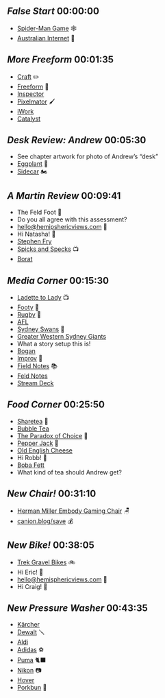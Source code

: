 ## _False Start_ 00:00:00
- [Spider-Man Game](https://en.wikipedia.org/wiki/Spider-Man_%282018_video_game%29) 🕸️
- [Australian Internet](https://www.speedtest.net/global-index/australia#market-analysis) 🐌

## _More Freeform_ 00:01:35
- [Craft](https://www.craft.do/) ✏️
- [Freeform](https://support.apple.com/guide/freeform/welcome/mac) 🧠
- [Inspector](https://osxdaily.com/2010/01/04/access-the-file-inspector-with-command-option-i/)
- [Pixelmator](http://www.pixelmator.com/) 🖌️
- [iWork](https://en.wikipedia.org/wiki/IWork)
- [Catalyst](https://developer.apple.com/mac-catalyst/)

## _Desk Review: Andrew_ 00:05:30
- See chapter artwork for photo of Andrew’s “desk”
- [Eggplant](https://en.wikipedia.org/wiki/Eggplant) 🍆
- [Sidecar](https://support.apple.com/en-us/HT210380) 🏍️

## _A Martin Review_ 00:09:41
- The Feld Foot 🦶
- Do you all agree with this assessment?
- hello@hemipshericviews.com 📧
- Hi Natasha! 👋
- [Stephen Fry](https://en.wikipedia.org/wiki/Stephen_Fry)
- [Spicks and Specks](https://en.wikipedia.org/wiki/Spicks_and_Specks_%28TV_series%29) 📺
- [Borat](https://en.wikipedia.org/wiki/Borat)

## _Media Corner_ 00:15:30
- [Ladette to Lady](https://en.wikipedia.org/wiki/Aussie_Ladette_to_Lady) 📺
- [Footy](https://en.wikipedia.org/wiki/Australian_rules_football) 🏈
- [Rugby](https://en.wikipedia.org/wiki/Rugby_union) 🏉
- [AFL](https://en.wikipedia.org/wiki/Australian_Football_League)
- [Sydney Swans](https://en.wikipedia.org/wiki/Sydney_Swans) 🦢
- [Greater Western Sydney Giants](https://en.wikipedia.org/wiki/Greater_Western_Sydney_Giants)
- What a story setup this is!
- [Bogan](https://en.wikipedia.org/wiki/Bogan)
- [Improv](https://en.wikipedia.org/wiki/Improvisational_theatre) 🎤
- [Field Notes](https://fieldnotesbrand.com/) 📚
- [Feld Notes](https://feldnotes.com/)
- [Stream Deck](https://www.elgato.com/us/en/s/welcome-to-stream-deck)

## _Food Corner_ 00:25:50
- [Sharetea](https://www.1992sharetea.com/) 🥤
- [Bubble Tea](https://en.wikipedia.org/wiki/Bubble_tea)
- [The Paradox of Choice](https://en.wikipedia.org/wiki/The_Paradox_of_Choice) 😬
- [Pepper Jack](https://www.cheese.com/pepper-jack/) 🧀
- [Old English Cheese](https://www.news.com.au/lifestyle/food/subway-brings-back-fan-favourite-old-english-cheese-to-new-menu/news-story/4f4b0cb92569d4cd144cc2a339271eac)
- Hi Robb! 👋
- [Boba Fett](https://en.wikipedia.org/wiki/Boba_Fett)
- What kind of tea should Andrew get?

## _New Chair!_ 00:31:10
- [Herman Miller Embody Gaming Chair](https://store.hermanmiller.com/gaming-chairs/embody-gaming-chair/2517590.html?lang=en_US&sku=100403351) 🪑
- [canion.blog/save](canion.blog/save) 💰

## _New Bike!_ 00:38:05
- [Trek Gravel Bikes](https://www.trekbikes.com/us/en_US/bikes/road-bikes/gravel-bikes/c/B546/) 🚲
- Hi Eric! 👋
- hello@hemisphericviews.com 📧
- Hi Craig! 👋

## _New Pressure Washer_ 00:43:35
- [Kärcher](https://www.kaercher.com/)
- [Dewalt](https://www.dewalt.com/) 🪛
- [Aldi](https://www.aldi.com.au/)
- [Adidas](https://www.adidas.com/) ⚽
- [Puma](https://puma.com/) 🐈‍⬛
- [Nikon](https://www.nikon.com/) 📷
- [Hover](https://www.hover.com/)
- [Porkbun](https://porkbun.com/) 🐷